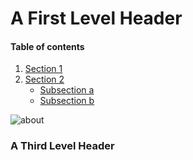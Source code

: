 <h1>A First Level Header</h1>

#### Table of contents

1. [Section 1](#section-1)
2. [Section 2](#section-2)
    - [Subsection a](#subsection-a)
    - [Subsection b](#subsection-b)




 <img src="https://www.vets4pets.com/siteassets/species/cat/close-up-of-cat-looking-up.jpg?w=585&scale=down" alt="about">
 
 
<h3>A Third Level Header</h3>

